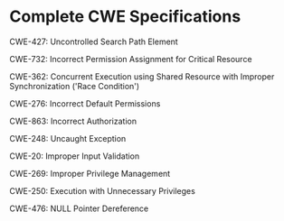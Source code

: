 

# Complete CWE Specifications

CWE-427: Uncontrolled Search Path Element

CWE-732: Incorrect Permission Assignment for Critical Resource

CWE-362: Concurrent Execution using Shared Resource with Improper Synchronization ('Race Condition')

CWE-276: Incorrect Default Permissions

CWE-863: Incorrect Authorization

CWE-248: Uncaught Exception

CWE-20: Improper Input Validation

CWE-269: Improper Privilege Management

CWE-250: Execution with Unnecessary Privileges

CWE-476: NULL Pointer Dereference
